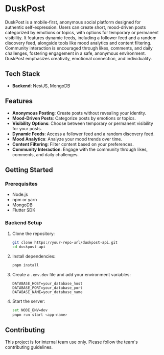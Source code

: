 # DuskPost

DuskPost is a mobile-first, anonymous social platform designed for authentic self-expression. Users can create short, mood-driven posts categorized by emotions or topics, with options for temporary or permanent visibility. It features dynamic feeds, including a follower feed and a random discovery feed, alongside tools like mood analytics and content filtering. Community interaction is encouraged through likes, comments, and daily challenges, fostering engagement in a safe, anonymous environment. DuskPost emphasizes creativity, emotional connection, and individuality.

## Tech Stack

- **Backend**: NestJS, MongoDB

## Features

- **Anonymous Posting**: Create posts without revealing your identity.
- **Mood-Driven Posts**: Categorize posts by emotions or topics.
- **Visibility Options**: Choose between temporary or permanent visibility for your posts.
- **Dynamic Feeds**: Access a follower feed and a random discovery feed.
- **Mood Analytics**: Analyze your mood trends over time.
- **Content Filtering**: Filter content based on your preferences.
- **Community Interaction**: Engage with the community through likes, comments, and daily challenges.

## Getting Started

### Prerequisites

- Node.js
- npm or yarn
- MongoDB
- Flutter SDK

### Backend Setup

1. Clone the repository:

    ```bash
    git clone https://your-repo-url/duskpost-api.git
    cd duskpost-api
    ```

2. Install dependencies:

    ```bash
    pnpm install
    ```

3. Create a `.env.dev` file and add your environment variables:

    ```plaintext
    DATABASE_HOST=your_database_host
    DATABASE_PORT=your_database_port
    DATABASE_NAME=your_database_name
    ```

4. Start the server:

    ```bash
    set NODE_ENV=dev
    pnpm run start <app-name>
    ```

## Contributing

This project is for internal team use only. Please follow the team's contributing guidelines.
